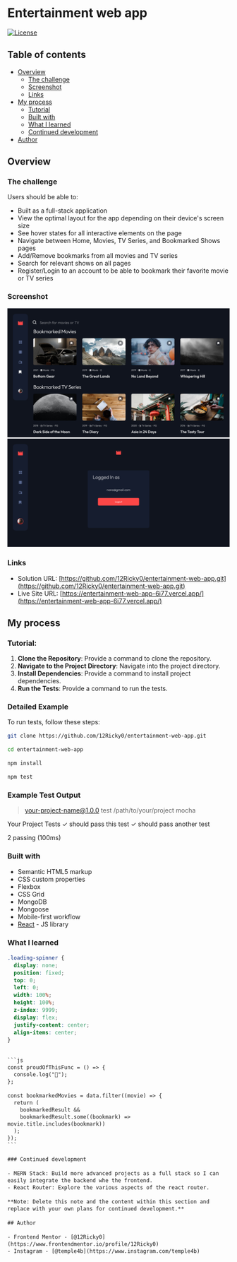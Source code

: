 # Entertainment web app

[![License](https://img.shields.io/badge/License-Apache%202.0-blue.svg)](https://opensource.org/licenses/Apache-2.0)

## Table of contents

- [Overview](#overview)
  - [The challenge](#the-challenge)
  - [Screenshot](#screenshot)
  - [Links](#links)
- [My process](#my-process)
  - [Tutorial](#tutorial)
  - [Built with](#built-with)
  - [What I learned](#what-i-learned)
  - [Continued development](#continued-development)
- [Author](#author)

## Overview

### The challenge

Users should be able to:

- Built as a full-stack application
- View the optimal layout for the app depending on their device's screen size
- See hover states for all interactive elements on the page
- Navigate between Home, Movies, TV Series, and Bookmarked Shows pages
- Add/Remove bookmarks from all movies and TV series
- Search for relevant shows on all pages
- Register/Login to an account to be able to bookmark their favorite movie or TV series

### Screenshot

![./client/public/assets/bmk.png](./client/public/assets/bmk.png)
![./client/public/assets/nana.png](./client/public/assets/nana.png)

### Links

- Solution URL: [https://github.com/12Ricky0/entertainment-web-app.git](https://github.com/12Ricky0/entertainment-web-app.git)
- Live Site URL: [https://entertainment-web-app-6i77.vercel.app/](https://entertainment-web-app-6i77.vercel.app/)

## My process

### Tutorial:

1. **Clone the Repository**: Provide a command to clone the repository.
2. **Navigate to the Project Directory**: Navigate into the project directory.
3. **Install Dependencies**: Provide a command to install project dependencies.
4. **Run the Tests**: Provide a command to run the tests.

### Detailed Example

To run tests, follow these steps:

```bash
git clone https://github.com/12Ricky0/entertainment-web-app.git
```

```bash
cd entertainment-web-app
```

```bash
npm install
```

```bash
npm test
```

### Example Test Output

> your-project-name@1.0.0 test /path/to/your/project
> mocha

Your Project Tests
✓ should pass this test
✓ should pass another test

2 passing (100ms)

### Built with

- Semantic HTML5 markup
- CSS custom properties
- Flexbox
- CSS Grid
- MongoDB
- Mongoose
- Mobile-first workflow
- [React](https://reactjs.org/) - JS library

### What I learned

```css
.loading-spinner {
  display: none;
  position: fixed;
  top: 0;
  left: 0;
  width: 100%;
  height: 100%;
  z-index: 9999;
  display: flex;
  justify-content: center;
  align-items: center;
}
```

````

```js
const proudOfThisFunc = () => {
  console.log("🎉");
};

const bookmarkedMovies = data.filter((movie) => {
  return (
    bookmarkedResult &&
    bookmarkedResult.some((bookmark) => movie.title.includes(bookmark))
  );
});
```

### Continued development

- MERN Stack: Build more advanced projects as a full stack so I can easily integrate the backend whe the frontend.
- React Router: Explore the various aspects of the react router.

**Note: Delete this note and the content within this section and replace with your own plans for continued development.**

## Author

- Frontend Mentor - [@12Ricky0](https://www.frontendmentor.io/profile/12Ricky0)
- Instagram - [@temple4b](https://www.instagram.com/temple4b)
````
